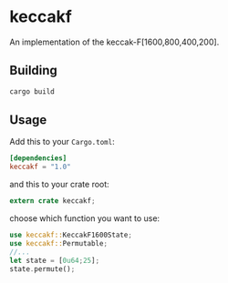 # keccakf

An implementation of the keccak-F[1600,800,400,200]. 

## Building

```bash
cargo build
```

## Usage

Add this to your `Cargo.toml`:

```toml
[dependencies]
keccakf = "1.0"
```

and this to your crate root:

```rust
extern crate keccakf;
```

choose which function you want to use:

```rust
use keccakf::KeccakF1600State;
use keccakf::Permutable;
//...
let state = [0u64;25];
state.permute();
```

